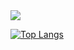 <img src="https://capsule-render.vercel.app/api?type=waving&color=auto&height=200&section=header&text=seunghyun%20github!&fontSize=30" />

[![Top Langs](https://github-readme-stats.vercel.app/api/top-langs/?username=seunghyun0522&langs_count=8)](https://github.com/seunghyun0522/github-readme-stats)
